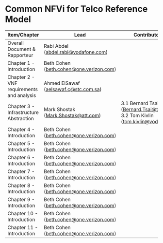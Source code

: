 # Common NFVi for Telco Reference Model

| Item/Chapter | Lead | Contributors list | Priority |
| --- | --- | --- | --- |
| Overall Document & Rapporteur | Rabi Abdel (abdel.rabi@vodafone.com) | | |
| Chapter 1 - Introduction | Beth Cohen (beth.cohen@one.verizon.com) | | 1 |
| Chapter 2 - VNF requirements and analysis | Ahmed ElSawaf (aelsawaf.c@stc.com.sa) | | 1 |
| Chapter 3 - Infrastructure Abstraction | Mark Shostak (Mark.Shostak@att.com) | 3.1 Bernard Tsai (Bernard.Tsai@telekom.de), 3.2 Tom Kivlin (tom.kivlin@vodafone.com) | 1 |
| Chapter 4 - Introduction | Beth Cohen (beth.cohen@one.verizon.com) | | 1 |
| Chapter 5 - Introduction | Beth Cohen (beth.cohen@one.verizon.com) | | 1 |
| Chapter 6 - Introduction | Beth Cohen (beth.cohen@one.verizon.com) | | 1 |
| Chapter 7 - Introduction | Beth Cohen (beth.cohen@one.verizon.com) | | 1 |
| Chapter 8 - Introduction | Beth Cohen (beth.cohen@one.verizon.com) | | 1 |
| Chapter 9 - Introduction | Beth Cohen (beth.cohen@one.verizon.com) | | 1 |
| Chapter 10 - Introduction | Beth Cohen (beth.cohen@one.verizon.com) | | 1 |
| Chapter 11 - Introduction | Beth Cohen (beth.cohen@one.verizon.com) | | 1 |

